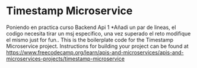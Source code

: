 # Timestamp Microservice
Poniendo en practica curso Backend Api 1
*Añadi un par de lineas, el codigo necesita tirar un msj especifico, una vez superado el reto modifique el mismo just for fun..
This is the boilerplate code for the Timestamp Microservice project.
Instructions for building your project can be found at https://www.freecodecamp.org/learn/apis-and-microservices/apis-and-microservices-projects/timestamp-microservice
